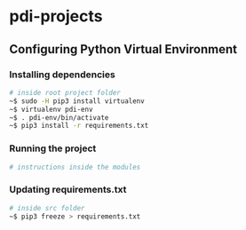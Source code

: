 # pdi-projects

## Configuring Python Virtual Environment

### Installing dependencies
```sh
# inside root project folder
~$ sudo -H pip3 install virtualenv
~$ virtualenv pdi-env
~$ . pdi-env/bin/activate
~$ pip3 install -r requirements.txt
```
### Running the project
```sh
# instructions inside the modules
```

### Updating requirements.txt
```sh
# inside src folder
~$ pip3 freeze > requirements.txt
```
